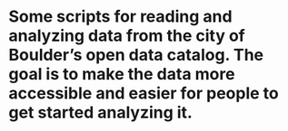 # Some scripts for reading and analyzing data from the city of Boulder’s open data catalog. The goal is to make the data more accessible and easier for people to get started analyzing it.